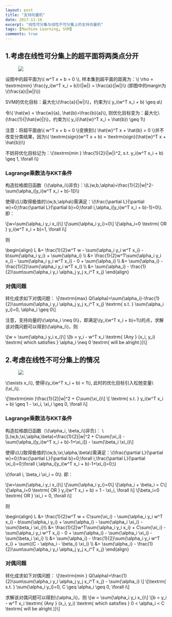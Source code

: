 ```yaml
---
layout: post
title: "支持向量机"
date: 2017-11-16
excerpt: "线性可分集与线性不可分集上的支持向量机"
tags: [Machine Learning, SVM]
comments: true
---
```


## 1.考虑在线性可分集上的超平面将两类点分开

<figure >
    <img src="{{ site.url }}/posts/SVM/margin.png">
</figure>

设图中的超平面为\\( w^T x + b = 0 \\), 样本集到超平面的距离为：\\( \rho = \textrm{min} \frac{y_i(w^T x_i + b)}{\|w\|} = \frac{a}{\|w\|}\\) (即图中的margin为\\(\frac{a}{\|w\|}\\))

SVM的优化目标：最大化\\(\frac{a}{\|w\|}\\)，约束为\\( y_i(w^T x_i + b) \geq a\\)

令\\( \hat{w} = \frac{w}{a}, \hat{b}=\frac{b}{a}\\), 则优化目标变为：最大化\\(\frac{1}{\|\hat{w}\|}\\)，约束为\\( y_i(\hat{w}^T x_i + \hat{b}) \geq 1\\)

注意：将超平面由\\( w^T x + b = 0 \\)变换到\\( \hat{w}^T x + \hat{b} = 0 \\)并不改变分类结果，因为\\( \textrm{sign}(w^T x + b) =  \textrm{sign}(\hat{w}^T x + \hat{b})\\)

不妨将优化目标记为：\\(\textrm{min } \frac{1}{2}{\|w\|}^2, s.t. y_i(w^T x_i + b) \geq 1, \forall i\\)

### Lagrange乘数法与KKT条件

构造拉格朗日函数（\\(\alpha_i\\)非负)：\\(L(w,b,\alpha)=\frac{1}{2}\|w\|^2-\sum{\alpha_i[y_i(w^T x_i + b)-1]}\\)

使得\\(L\\)取得极值的\\(w,b,\alpha\\)需满足：\\(\frac{\partial L}{\partial w}=0;\frac{\partial L}{\partial b}=0;\forall i,\alpha_i[y_i(w^T x_i + b)-1]=0\\). 即：

\\[w=\sum{\alpha_i y_i x_i}\\]
\\[\sum{\alpha_i y_i}=0\\]
\\[\alpha_i=0 \textrm{ OR } y_i(w^T x_i + b)=1, \forall i\\]

则 

<div>
\begin{align}
L &= \frac{1}{2}w^T w - \sum{\alpha_i y_i w^T x_i} - b\sum{\alpha_i y_i} + \sum{\alpha_i} \\ 
&= \frac{1}{2}w^T\sum{\alpha_i y_i x_i} - \sum{\alpha_i y_i w^T x_i} - 0 + \sum{\alpha_i} \\ 
&= \sum{\alpha_i} - \frac{1}{2}\sum{\alpha_i y_i w^T x_i} \\ 
&= \sum{\alpha_i} - \frac{1}{2}\sum\sum{\alpha_i y_i \alpha_j y_j x_i^T x_j}
\end{align}
</div>

### 对偶问题

转化成求如下对偶问题：
\\[\textrm{max} Q(\alpha)=\sum{\alpha_i}-\frac{1}{2}\sum\sum{\alpha_i y_i \alpha_j y_j x_i^T x_j} \textrm{  s.t. } \sum{\alpha_i y_i}=0, \alpha_i \geq 0\\]

注意，支持向量的\\(\alpha_i \neq 0\\)，即满足\\(y_i(w^T x_i + b)=1\\)的点，求解该对偶问题可以得到\\(\alpha_i\\)，则

\\[w = \sum{\alpha_i y_i x_i}\\]
\\[b = y_i - w^T x_i \textrm{ (Any } (x_i, y_i) \textrm{ which satisfies } \alpha_i \neq 0 \textrm{ will be alright.)}\\]

## 2.考虑在线性不可分集上的情况

<figure >
    <img src="{{ site.url }}/posts/SVM/margin-non-separable.png">
</figure>

\\(\exists x_i\\), 使得\\(y_i(w^T x_i + b) < 1\\), 此时的优化目标引入松弛变量\\(\xi_i\\).

\\[\textrm{min }\frac{1}{2}\|w\|^2 + C\sum{\xi_i}\\]
\\[ \textrm{ s.t. } y_i(w^T x_i + b) \geq 1 - \xi_i, \xi_i \geq 0, \forall i\\]

### Lagrange乘数法与KKT条件

构造拉格朗日函数（\\(\alpha_i, \beta_i\\)非负)：
\\[L(w,b,\xi,\alpha,\beta)=\frac{1}{2}\|w\|^2 + C\sum{\xi_i} - \sum{\alpha_i[y_i(w^T x_i + b)-1+\xi_i]} - \sum{\beta_i \xi_i}\\]

使得\\(L\\)取得极值的\\(w,b,\xi,\alpha,\beta\\)需满足：\\(\frac{\partial L}{\partial w}=0;\frac{\partial L}{\partial b}=0;\forall i,\frac{\partial L}{\partial \xi_i}=0;\forall i,\alpha_i[y_i(w^T x_i + b)-1+\xi_i]=0;\\)

\\(\forall i, \beta_i \xi_i = 0\\). 即：

\\[w=\sum{\alpha_i y_i x_i}\\]
\\[\sum{\alpha_i y_i}=0\\]
\\[\alpha_i + \beta_i = C\\]
\\[\alpha_i=0 \textrm{ OR } y_i(w^T x_i + b) = 1 - \xi_i, \forall i\\]
\\[\beta_i=0 \textrm{ OR } \xi_i = 0, \forall i\\]

则 

<div>
\begin{align}
L &= \frac{1}{2}w^T w + C\sum{\xi_i} - \sum{\alpha_i y_i w^T x_i} - b\sum{\alpha_i y_i} + \sum{\alpha_i} - \sum{\alpha_i \xi_i} - \sum{\beta_i \xi_i}\\ 
&= \frac{1}{2}w^T\sum{\alpha_i y_i x_i} + C\sum{\xi_i} - \sum{\alpha_i y_i w^T x_i} - 0 + \sum{\alpha_i} - \sum{\alpha_i \xi_i} - \sum{\beta_i \xi_i} \\ 
&= \sum{\alpha_i} - \frac{1}{2}\sum{\alpha_i y_i w^T x_i} + \sum{(C - \alpha_i - \beta_i) \xi_i} \\ 
&= \sum{\alpha_i} - \frac{1}{2}\sum\sum{\alpha_i y_i \alpha_j y_j x_i^T x_j}
\end{align}
</div>

### 对偶问题

转化成求如下对偶问题：
\\[\textrm{min } Q(\alpha)=\frac{1}{2}\sum\sum{\alpha_i y_i \alpha_j y_j x_i^T x_j} - \sum{\alpha_i} \\]
\\[\textrm{  s.t. } \sum{\alpha_i y_i}=0, C \geq \alpha_i \geq 0, \forall i\\]

求解该对偶问题可以得到\\(\alpha_i\\)，则
\\[w = \sum{\alpha_i y_i x_i}\\]
\\[b = y_i - w^T x_i \textrm{ (Any } (x_i, y_i) \textrm{ which satisfies } 0 < \alpha_i < C \textrm{ will be alright.)}\\]
